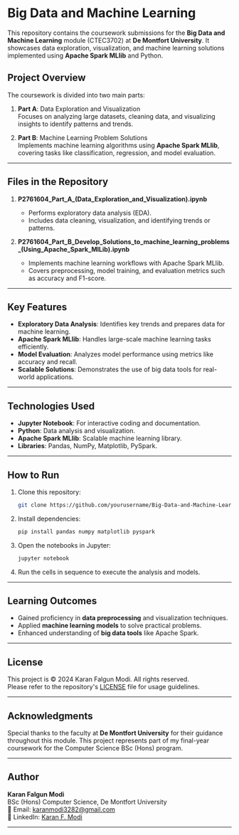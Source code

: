 
# Big Data and Machine Learning

This repository contains the coursework submissions for the **Big Data and Machine Learning** module (CTEC3702) at **De Montfort University**. It showcases data exploration, visualization, and machine learning solutions implemented using **Apache Spark MLlib** and Python.

## Project Overview

The coursework is divided into two main parts:
1. **Part A**: Data Exploration and Visualization  
   Focuses on analyzing large datasets, cleaning data, and visualizing insights to identify patterns and trends.

2. **Part B**: Machine Learning Problem Solutions  
   Implements machine learning algorithms using **Apache Spark MLlib**, covering tasks like classification, regression, and model evaluation.

---

## Files in the Repository

1. **P2761604_Part_A_(Data_Exploration_and_Visualization).ipynb**  
   - Performs exploratory data analysis (EDA).  
   - Includes data cleaning, visualization, and identifying trends or patterns.

2. **P2761604_Part_B_Develop_Solutions_to_machine_learning_problems_(Using_Apache_Spark_MlLib).ipynb**  
   - Implements machine learning workflows with Apache Spark MLlib.  
   - Covers preprocessing, model training, and evaluation metrics such as accuracy and F1-score.

---

## Key Features

- **Exploratory Data Analysis**: Identifies key trends and prepares data for machine learning.
- **Apache Spark MLlib**: Handles large-scale machine learning tasks efficiently.
- **Model Evaluation**: Analyzes model performance using metrics like accuracy and recall.
- **Scalable Solutions**: Demonstrates the use of big data tools for real-world applications.

---

## Technologies Used

- **Jupyter Notebook**: For interactive coding and documentation.
- **Python**: Data analysis and visualization.
- **Apache Spark MLlib**: Scalable machine learning library.
- **Libraries**: Pandas, NumPy, Matplotlib, PySpark.

---

## How to Run

1. Clone this repository:
   ```bash
   git clone https://github.com/yourusername/Big-Data-and-Machine-Learning.git
   ```
2. Install dependencies:
   ```bash
   pip install pandas numpy matplotlib pyspark
   ```
3. Open the notebooks in Jupyter:
   ```bash
   jupyter notebook
   ```
4. Run the cells in sequence to execute the analysis and models.

---

## Learning Outcomes

- Gained proficiency in **data preprocessing** and visualization techniques.
- Applied **machine learning models** to solve practical problems.
- Enhanced understanding of **big data tools** like Apache Spark.

---

## License

This project is © 2024 Karan Falgun Modi. All rights reserved.  
Please refer to the repository's [LICENSE](License) file for usage guidelines.

---

## Acknowledgments

Special thanks to the faculty at **De Montfort University** for their guidance throughout this module. This project represents part of my final-year coursework for the Computer Science BSc (Hons) program.

---

## Author

**Karan Falgun Modi**  
BSc (Hons) Computer Science, De Montfort University  
📧 Email: karanmodi3282@gmail.com  
📘 LinkedIn: [Karan F. Modi](https://www.linkedin.com/in/karanfmodi)

---

